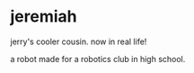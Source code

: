 # jeremiah
jerry's cooler cousin. now in real life!

a robot made for a robotics club in high school.